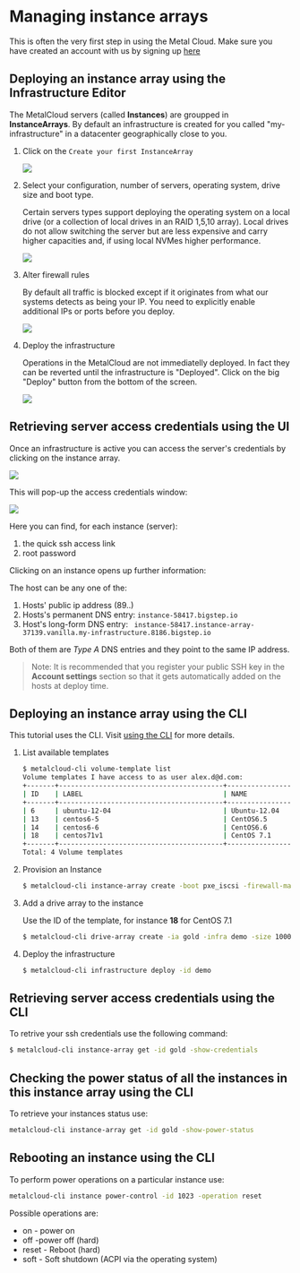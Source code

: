 # Managing instance arrays

This is often the very first step in using the Metal Cloud.
Make sure you have created an account with us by signing up [here](http://bigstep.com)

## Deploying an instance array using the Infrastructure Editor

The MetalCloud servers (called **Instances**) are groupped in **InstanceArrays**. By default an infrastructure is created for you called "my-infrastructure" in a datacenter geographically close to you.

1. Click on the `Create your first InstanceArray`

    ![](/assets/guides/getting_started3.png)


2. Select your configuration, number of servers, operating system, drive size and boot type. 

    Certain servers types support deploying the operating system on a local drive (or a collection of local drives in an RAID 1,5,10 array). Local drives do not allow switching the server but are less expensive and carry higher capacities and, if using local NVMes higher performance.

    ![](/assets/guides/getting_started5.png)

3. Alter firewall rules

    By default all traffic is blocked except if it originates from what our systems detects as being your IP. You need to explicitly enable additional IPs or ports before you deploy.

    ![](/assets/guides/getting_started41.png)

4. Deploy the infrastructure

    Operations in the MetalCloud are not immediatelly deployed. In fact they can be reverted until the infrastructure is "Deployed".
    Click on the big "Deploy" button from the bottom of the screen.

    ![](/assets/guides/getting_started61.png)

## Retrieving server access credentials using the UI

Once an infrastructure is active you can access the server's credentials by clicking on the instance array.

![](/assets/guides/managing_instance_arrays1.png)

This will pop-up the access credentials window:

![](/assets/guides/managing_instance_arrays2.png)

Here you can find, for each instance (server):
1. the quick ssh access link
2. root password

Clicking on an instance opens up further information:

The host can be any one of the:
1. Hosts' public ip address (89..)
2. Hosts's permanent DNS entry: `instance-58417.bigstep.io `
3. Host's long-form DNS entry: ` instance-58417.instance-array-37139.vanilla.my-infrastructure.8186.bigstep.io`

Both of them are *Type A* DNS entries and they point to the same IP address.

>Note: It is recommended that you register your public SSH key in the **Account settings** section so that it gets automatically added on the hosts at deploy time.

## Deploying an instance array using the CLI

This tutorial uses the CLI. Visit [using the CLI](/guides/using_the_cli) for more details.

1. List available templates

    ```bash
    $ metalcloud-cli volume-template list
    Volume templates I have access to as user alex.d@d.com:
    +-------+-----------------------------------------+----------------------------------+-------+---------------------------+-----------+
    | ID    | LABEL                                   | NAME                             | SIZE  | STATUS                    | FLAGS     |
    +-------+-----------------------------------------+----------------------------------+-------+---------------------------+-----------+
    | 6     | ubuntu-12-04                            | Ubuntu-12.04                     | 40960 | deprecated_deny_provision |           |
    | 13    | centos6-5                               | CentOS6.5                        | 40960 | deprecated_allow_expand   |           |
    | 14    | centos6-6                               | CentOS6.6                        | 41000 | deprecated_allow_expand   |           |
    | 18    | centos71v1                              | CentOS 7.1                       | 40960 | deprecated_allow_expand   |           |
    +-------+-----------------------------------------+----------------------------------+-------+---------------------------+-----------+
    Total: 4 Volume templates
    ```

2. Provision an Instance 


    ```bash
    $ metalcloud-cli instance-array create -boot pxe_iscsi -firewall-management-disabled -infra demo -instance-count 1 -label gold
    ```
3. Add a drive array to the instance

    Use the ID of the template, for instance **18** for CentOS 7.1

    ```bash
    $ metalcloud-cli drive-array create -ia gold -infra demo -size 100000 -label gold-da -template 18
    ```

4. Deploy the infrastructure

    ```bash
    $ metalcloud-cli infrastructure deploy -id demo
    ```

## Retrieving server access credentials using the CLI


To retrive your ssh credentials use the following command:

```bash
$ metalcloud-cli instance-array get -id gold -show-credentials
```

## Checking the power status of all the instances in this instance array using the CLI

To retrieve your instances status use:
```bash
metalcloud-cli instance-array get -id gold -show-power-status
```

## Rebooting an instance using the CLI
To perform power operations on a particular instance use:
```bash
metalcloud-cli instance power-control -id 1023 -operation reset
```

Possible operations are:
* on - power on
* off -power off (hard)
* reset - Reboot (hard)
* soft - Soft shutdown (ACPI via the operating system)